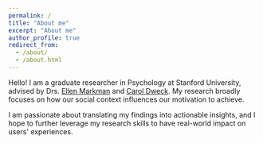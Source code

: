 ```yaml
---
permalink: /
title: "About me"
excerpt: "About me"
author_profile: true
redirect_from:
  - /about/
  - /about.html
---
```


Hello! I am a graduate researcher in Psychology at Stanford University, advised by Drs. [Ellen Markman](https://profiles.stanford.edu/ellen-markman) and [Carol Dweck](https://profiles.stanford.edu/carol-dweck). My research broadly focuses on how our social context influences our motivation to achieve.

I am passionate about translating my findings into actionable insights, and I hope to further leverage my research skills to have real-world impact on users' experiences.
